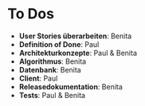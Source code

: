 # To Dos

* **User Stories überarbeiten**: Benita
* **Definition of Done**: Paul
* **Architekturkonzepte**: Paul & Benita
* **Algorithmus**: Benita
* **Datenbank**: Benita
* **Client**: Paul
* **Releasedokumentation**: Benita
* **Tests**: Paul & Benita